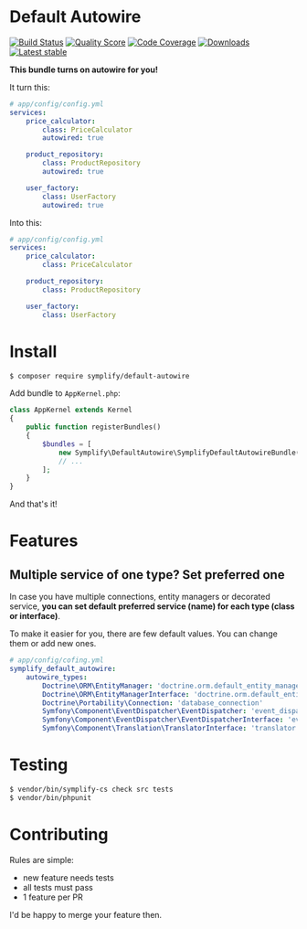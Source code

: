 # Default Autowire

[![Build Status](https://img.shields.io/travis/Symplify/DefaultAutowire.svg?style=flat-square)](https://travis-ci.org/Symplify/DefaultAutowire)
[![Quality Score](https://img.shields.io/scrutinizer/g/Symplify/DefaultAutowire.svg?style=flat-square)](https://scrutinizer-ci.com/g/Symplify/DefaultAutowire)
[![Code Coverage](https://img.shields.io/scrutinizer/coverage/g/Symplify/DefaultAutowire.svg?style=flat-square)](https://scrutinizer-ci.com/g/Symplify/DefaultAutowire)
[![Downloads](https://img.shields.io/packagist/dt/symplify/default-autowire.svg?style=flat-square)](https://packagist.org/packages/symplify/default-autowire)
[![Latest stable](https://img.shields.io/packagist/v/symplify/default-autowire.svg?style=flat-square)](https://packagist.org/packages/symplify/default-autowire)

**This bundle turns on autowire for you!**

It turn this:

```yaml
# app/config/config.yml
services:
    price_calculator:
        class: PriceCalculator
        autowired: true

    product_repository:
        class: ProductRepository
        autowired: true

    user_factory:
        class: UserFactory
        autowired: true
```

Into this:

```yaml
# app/config/config.yml
services:
    price_calculator:
        class: PriceCalculator

    product_repository:
        class: ProductRepository

    user_factory:
        class: UserFactory
```

# Install

```bash
$ composer require symplify/default-autowire
```

Add bundle to `AppKernel.php`:

```php
class AppKernel extends Kernel
{
    public function registerBundles()
    {
        $bundles = [
            new Symplify\DefaultAutowire\SymplifyDefaultAutowireBundle(),
            // ...
        ];
    }
}
```


And that's it!


# Features

## Multiple service of one type? Set preferred one

In case you have multiple connections, entity managers or decorated service,
**you can set default preferred service (name) for each type (class or interface)**.

To make it easier for you, there are few default values. You can change them or add new ones.

```yaml
# app/config/cofing.yml
symplify_default_autowire:
    autowire_types:
        Doctrine\ORM\EntityManager: 'doctrine.orm.default_entity_manager'
        Doctrine\ORM\EntityManagerInterface: 'doctrine.orm.default_entity_manager'
        Doctrine\Portability\Connection: 'database_connection'
        Symfony\Component\EventDispatcher\EventDispatcher: 'event_dispatcher'
        Symfony\Component\EventDispatcher\EventDispatcherInterface: 'event_dispatcher'
        Symfony\Component\Translation\TranslatorInterface: 'translator'
```


# Testing

```bash
$ vendor/bin/symplify-cs check src tests
$ vendor/bin/phpunit
```


# Contributing

Rules are simple:

- new feature needs tests
- all tests must pass
- 1 feature per PR

I'd be happy to merge your feature then.
